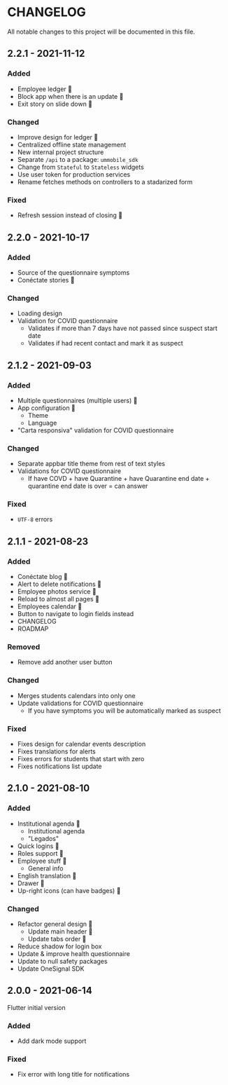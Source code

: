 # CHANGELOG
All notable changes to this project will be documented in this file.

## 2.2.1 - 2021-11-12
### Added
- Employee ledger 🎉
- Block app when there is an update 🎉
- Exit story on slide down 🎉
### Changed
- Improve design for ledger 🎉
- Centralized offline state management
- New internal project structure
- Separate `/api` to a package: `ummobile_sdk`
- Change from `Stateful` to `Stateless` widgets
- Use user token for production services
- Rename fetches methods on controllers to a stadarized form
### Fixed
- Refresh session instead of closing 🎉

## 2.2.0 - 2021-10-17
### Added
- Source of the questionnaire symptoms
- Conéctate stories 🎉
### Changed
- Loading design
- Validation for COVID questionnaire
  - Validates if more than 7 days have not passed since suspect start date
  - Validates if had recent contact and mark it as suspect

## 2.1.2 - 2021-09-03
### Added
- Multiple questionnaires (multiple users) 🎉
- App configuration 🎉
  - Theme
  - Language
- "Carta responsiva" validation for COVID questionnaire
### Changed
- Separate appbar title theme from rest of text styles
- Validations for COVID questionnaire
  - If have COVD + have Quarantine + have Quarantine end date + quarantine end date is over = can answer
### Fixed
- `UTF-8` errors

## 2.1.1 - 2021-08-23
### Added
- Conéctate blog 🎉
- Alert to delete notifications 🎉
- Employee photos service 🎉
- Reload to almost all pages 🎉
- Employees calendar 🎉
- Button to navigate to login fields instead
- CHANGELOG
- ROADMAP
### Removed 
- Remove add another user button
### Changed
- Merges students calendars into only one
- Update validations for COVID questionnaire
   - If you have symptoms you will be automatically marked as suspect
### Fixed
- Fixes design for calendar events description
- Fixes translations for alerts
- Fixes errors for students that start with zero
- Fixes notifications list update

## 2.1.0 - 2021-08-10
### Added
- Institutional agenda 🎉
  - Institutional agenda
  - "Legados"
- Quick logins 🎉
- Roles support 🎉
- Employee stuff 🎉
  - General info
- English translation 🎉
- Drawer 🎉
- Up-right icons (can have badges) 🎉
### Changed
- Refactor general design 🎉
  - Update main header 🎉
  - Update tabs order 🎉
- Reduce shadow for login box
- Update & improve health questionnaire
- Update to null safety packages
- Update OneSignal SDK

## 2.0.0 - 2021-06-14
Flutter initial version
### Added
- Add dark mode support
### Fixed
- Fix error with long title for notifications
